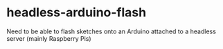 # headless-arduino-flash
Need to be able to flash sketches onto an Arduino attached to a headless server (mainly Raspberry Pis)
